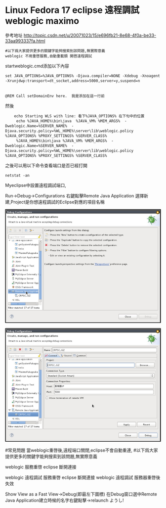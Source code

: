 # Linux Fedora 17 eclipse 遠程調試 weblogic maximo  

參考地址 http://topic.csdn.net/u/20071023/15/e696fb21-8e68-4f0a-be33-33aa993337fa.html
```Bat
#以下爲大家提供更多的關鍵字能夠搜索到該問題,無實際意義
weblogic 不用重啓服務,自動重載類 開啓遠程調試
```


startweblogic.cmd添加以下內容

```Bat
set JAVA_OPTIONS=%JAVA_OPTIONS% -Djava.compiler=NONE -Xdebug -Xnoagent  -Xrunjdwp:transport=dt_socket,address=5000,server=y,suspend=n 


@REM Call setDomainEnv here.  我是添加在這一行前
```

然後
```Bat
    echo Starting WLS with line: 看下%JAVA_OPTIONS% 在下句中的位置 
     echo %JAVA_HOME%\bin\java  %JAVA_VM% %MEM_ARGS%  -Dweblogic.Name=%SERVER_NAME%  -Djava.security.policy=%WL_HOME%\server\lib\weblogic.policy  %JAVA_OPTIONS% %PROXY_SETTINGS% %SERVER_CLASS% 
     %JAVA_HOME%\bin\java %JAVA_VM% %MEM_ARGS%  -Dweblogic.Name=%SERVER_NAME%  -Djava.security.policy=%WL_HOME%\server\lib\weblogic.policy  %JAVA_OPTIONS% %PROXY_SETTINGS% %SERVER_CLASS%
```

之後可以用以下命令查看端口是否已經打開
```
netstat -an 
```

Myeclipse中設置遠程調試端口,

Run->Debug->Configurations  右鍵點擊Remote Java Application 選擇新建,Project是你想遠程調試的Eclipse對應的項目名稱
 
![image](https://raw.githubusercontent.com/shoukaiseki/blogdoc/master/weblogic/Linux%20Fedora%2017%20eclipse%20%E9%81%A0%E7%A8%8B%E8%AA%BF%E8%A9%A6%20weblogic%20maximo/img/001.jpg)
 
![image](https://raw.githubusercontent.com/shoukaiseki/blogdoc/master/weblogic/Linux%20Fedora%2017%20eclipse%20%E9%81%A0%E7%A8%8B%E8%AA%BF%E8%A9%A6%20weblogic%20maximo/img/002.jpg)

#常見問題
當weblogic重啓後,遠程端口關閉,eclipse不會自動重連,
#以下爲大家提供更多的關鍵字能夠搜索到該問題,無實際意義

weblogic 服務重啓 eclipse 斷開連接 

weblogic 遠程調試 服務重啓 eclipse 斷開連接
weblogic 遠程調試 服務器重啓後失效

Show View as a Fast View->Debug(即最左下圖標)
在Debug窗口選中Remote Java Application建立時候的名字右鍵點擊->relaunch
ようし!
